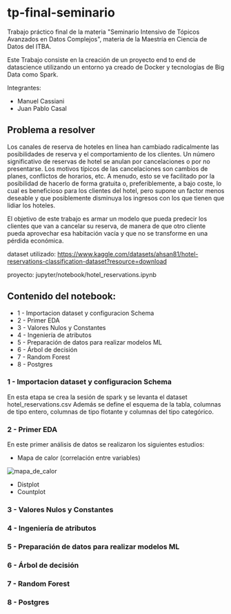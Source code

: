 # tp-final-seminario

Trabajo práctico final de la materia "Seminario Intensivo de Tópicos Avanzados en Datos Complejos", materia de la Maestría en Ciencia de Datos del ITBA. 

Este Trabajo consiste en la creación de un proyecto end to end de datascience utilizando un entorno ya creado de Docker y tecnologías de Big Data como Spark.

Integrantes:
- Manuel Cassiani
- Juan Pablo Casal

## Problema a resolver

Los canales de reserva de hoteles en línea han cambiado radicalmente las posibilidades de reserva y el comportamiento de los clientes. Un número significativo de reservas de hotel se anulan por cancelaciones o por no presentarse. Los motivos típicos de las cancelaciones son cambios de planes, conflictos de horarios, etc. A menudo, esto se ve facilitado por la posibilidad de hacerlo de forma gratuita o, preferiblemente, a bajo coste, lo cual es beneficioso para los clientes del hotel, pero supone un factor menos deseable y que posiblemente disminuya los ingresos con los que tienen que lidiar los hoteles.

El objetivo de este trabajo es armar un modelo que pueda predecir los clientes que van a cancelar su reserva, de manera de que otro cliente pueda aprovechar esa habitación vacía y que no se transforme en una pérdida económica.

dataset utilizado: https://www.kaggle.com/datasets/ahsan81/hotel-reservations-classification-dataset?resource=download

proyecto: jupyter/notebook/hotel_reservations.ipynb

## Contenido del notebook:
* 1 - Importacion dataset y configuracion Schema
* 2 - Primer EDA
* 3 - Valores Nulos y Constantes
* 4 - Ingeniería de atributos
* 5 - Preparación de datos para realizar modelos ML
* 6 - Árbol de decisión
* 7 - Random Forest
* 8 - Postgres

### 1 - Importacion dataset y configuracion Schema

En esta etapa se crea la sesión de spark y se levanta el dataset hotel_reservations.csv
Además se define el esquema de la tabla, columnas de tipo entero, columnas de tipo flotante y columnas del tipo categórico.

### 2 - Primer EDA

En este primer análisis de datos se realizaron los siguientes estudios:

* Mapa de calor (correlación entre variables)

 ![mapa_de_calor](/home/manuel/Escritorio/ITBA/10-Seminario_Intensivo/tp-final-seminario/images/img1.png)

* Distplot
* Countplot


### 3 - Valores Nulos y Constantes
### 4 - Ingeniería de atributos
### 5 - Preparación de datos para realizar modelos ML
### 6 - Árbol de decisión
### 7 - Random Forest
### 8 - Postgres



